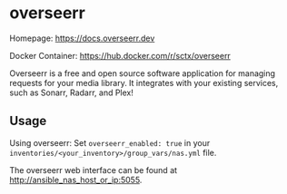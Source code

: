 # overseerr

 Homepage: <https://docs.overseerr.dev>

 Docker Container: <https://hub.docker.com/r/sctx/overseerr>

 Overseerr is a free and open source software application for managing requests for your media library. It integrates with your existing services, such as Sonarr, Radarr, and Plex!

## Usage

 Using overseerr: Set `overseerr_enabled: true` in your `inventories/<your_inventory>/group_vars/nas.yml` file.

 The overseerr web interface can be found at <http://ansible_nas_host_or_ip:5055>.
